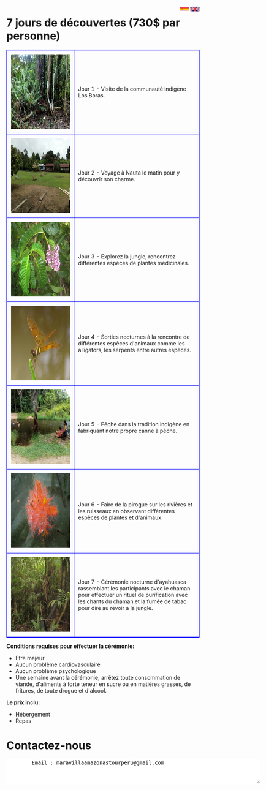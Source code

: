 <style>  
table, th, td {  
  border: 1px solid blue;  
  border-collapse: collapse;  
}  
th, td {  
  padding: 10px;  
}  
</style>

<A HREF="index-en.html"><IMG SRC="Flag-En-1.jpg" height="12" width="24" ALT="?" BORDER=0 ALIGN="right"></A>
<A HREF=""><IMG SRC="blanc.jpg" height="12" width="3" ALT="?" BORDER=0 ALIGN="right"></A>
<A HREF="index"><IMG SRC="bandera-sp.jpg" height="12" width="24" ALT="?" BORDER=0 ALIGN="right"></A>


# 7 jours de découvertes (730$ par personne)

<table border="1">  
<tr><td width="35%"><IMG SRC="photo_291%4014-03-2022_16-39-18-a.jpg" height="195" width="260" middle ALT="" BORDER=0></td><td width="65%">Jour 1 - Visite de la communauté indigène Los Boras.</td></tr>  
<tr><td><IMG SRC="photo_289%4014-03-2022_16-39-17_thumb.jpg" height="195" width="260" middle ALT="" BORDER=0></td><td>Jour 2 - Voyage à Nauta le matin pour y  découvrir son charme.</td></tr>  
<tr><td><IMG SRC="Resize of IMG3_2212.JPG" height="195" width="260" middle ALT="" BORDER=0></td><td>Jour 3 - Explorez la jungle, rencontrez différentes espèces de plantes médicinales.</td></tr>  
<tr><td><IMG SRC="Resize of IMG3_0541.JPG" height="195" width="260" middle ALT="" BORDER=0></td><td>Jour 4 - Sorties nocturnes à la rencontre de différentes espèces d'animaux comme les alligators, les serpents entre autres espèces.</td></tr>  
<tr><td><IMG SRC="photo_285%4014-03-2022_16-39-09_thumb.jpg" height="195" width="260" middle ALT="" BORDER=0></td><td>Jour 5 - Pêche dans la tradition indigène en fabriquant notre propre canne à pêche.</td></tr>  
<tr><td><IMG SRC="Resize of IMG3_2439.JPG" height="195" width="260" middle ALT="" BORDER=0></td><td>Jour 6 - Faire de la pirogue sur les rivières et les ruisseaux en observant différentes espèces de plantes et d'animaux.</td></tr> 
<tr><td><IMG SRC="Resize of IMG3_4650.JPG" height="195" width="260" middle ALT="" BORDER=0></td><td>Jour 7 - Cérémonie nocturne d'ayahuasca rassemblant les participants avec le chaman pour effectuer un rituel de purification avec les chants du chaman et la fumée de tabac pour dire au revoir à la jungle.</td></tr> 
</table>


<b>Conditions requises pour effectuer la cérémonie:</b>

- Etre majeur
- Aucun problème cardiovasculaire
- Aucun problème psychologique
- Une semaine avant la cérémonie, arrêtez toute consommation de viande, d'aliments à forte teneur en sucre ou en matières grasses, de fritures, de toute drogue et d'alcool.
	
<b>Le prix inclu:</b>

- Hébergement
- Repas
	
# Contactez-nous

<textarea STYLE="border-style: none;" cols=80 rows=4>
        Email : maravillaamazonastourperu@gmail.com

</textarea>
